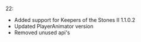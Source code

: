 22:
- Added support for Keepers of the Stones II 1.1.0.2
- Updated PlayerAnimator version
- Removed unused api's